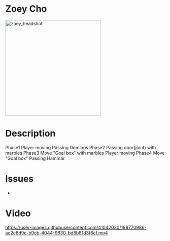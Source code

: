 # Zoey Cho

<img width="301" alt="zoey_headshot" src="https://user-images.githubusercontent.com/41042030/188771928-4b198eef-5117-4fd7-8c5b-0c2fe020d567.png">


# Description
Phase1
  Player moving
  Passing Dominos
Phase2
  Passing door(joint) with marbles
Phase3
  Move "Goal box" with marbles
  Player moving
Phase4
  Move "Goal box"
  Passing Hammar
# Issues
-

# Video

https://user-images.githubusercontent.com/41042030/188770986-ae2e6d9e-b9cb-4044-9630-bd8b81d3f6cf.mp4
